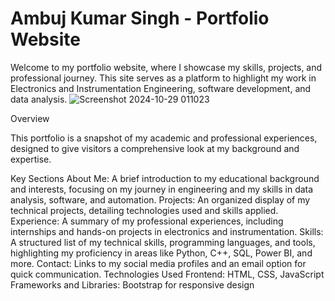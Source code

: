 # Ambuj Kumar Singh - Portfolio Website
Welcome to my portfolio website, where I showcase my skills, projects, and professional journey. This site serves as a platform to highlight my work in Electronics and Instrumentation Engineering, software development, and data analysis.
![Screenshot 2024-10-29 011023](https://github.com/user-attachments/assets/475045e9-457e-4112-95de-5bdc123968cb)

Overview

This portfolio is a snapshot of my academic and professional experiences, designed to give visitors a comprehensive look at my background and expertise.

Key Sections
About Me: A brief introduction to my educational background and interests, focusing on my journey in engineering and my skills in data analysis, software, and automation.
Projects: An organized display of my technical projects, detailing technologies used and skills applied.
Experience: A summary of my professional experiences, including internships and hands-on projects in electronics and instrumentation.
Skills: A structured list of my technical skills, programming languages, and tools, highlighting my proficiency in areas like Python, C++, SQL, Power BI, and more.
Contact: Links to my social media profiles and an email option for quick communication.
Technologies Used
Frontend: HTML, CSS, JavaScript
Frameworks and Libraries: Bootstrap for responsive design
